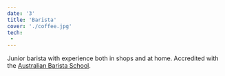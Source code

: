```yaml
---
date: '3'
title: 'Barista'
cover: './coffee.jpg'
tech:
 -
---
```


Junior barista with experience both in shops and at home. Accredited with the [Australian Barista School](https://www.australianbaristaschool.com.au/?Accredited-Barista-5-Hours-Training---Brisbane;Info;1653).